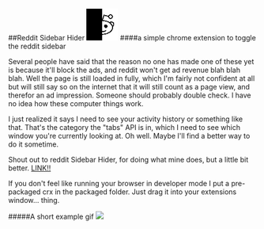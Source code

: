 ##Reddit Sidebar Hider ![icon](https://raw.githubusercontent.com/kiddico/Reddit-Sidebar-Hider/master/images/reddit_64.png)
####a simple chrome extension to toggle the reddit sidebar

Several people have said that the reason no one has made one of these yet is because it'll block the ads, and reddit won't get ad revenue blah blah blah. Well the page is still loaded in fully, which I'm fairly not confident at all but will still say so on the internet that it will still count as a page view, and therefor an ad impression. Someone should probably double check. I have no idea how these computer things work.

I just realized it says I need to see your activity history or something like that. That's the category the "tabs" API is in, which I need to see which window you're currently looking at. Oh well. Maybe I'll find a better way to do it sometime.

Shout out to reddit Sidebar Hider, for doing what mine does, but a little bit better.
[LINK!!](https://chrome.google.com/webstore/detail/reddit-sidebar-hider/gadkijfpineeapfidmlddbaiemjigpdb?hl=en)

If you don't feel like running your browser in developer mode I put a pre-packaged crx in the packaged folder. Just drag it into your extensions window... thing.

#####A short example gif
<img src="http://i.imgur.com/FUoN2nR.gif" height="175"/>

